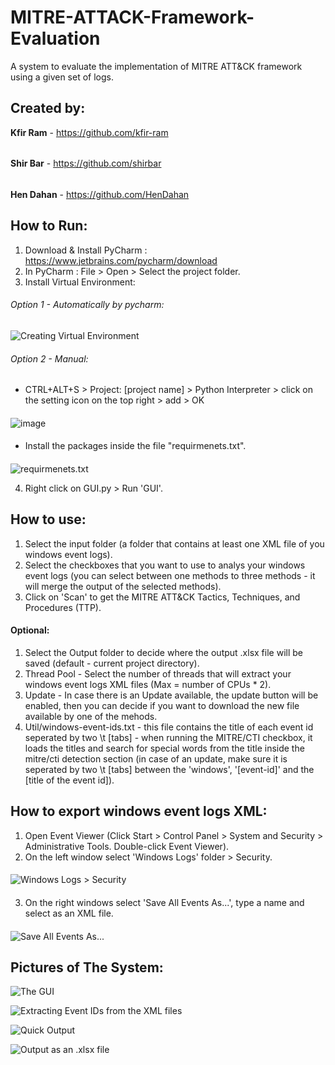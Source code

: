 # MITRE-ATTACK-Framework-Evaluation
A system to evaluate the implementation of MITRE ATT&amp;CK framework using a given set of logs.

## Created by:
**Kfir Ram** - https://github.com/kfir-ram
######
**Shir Bar** - https://github.com/shirbar
######
**Hen Dahan** - https://github.com/HenDahan

## How to Run:
1. Download & Install PyCharm : https://www.jetbrains.com/pycharm/download
2. In PyCharm : File > Open > Select the project folder.
3. Install Virtual Environment:
###### Option 1 - Automatically by pycharm: 
  ![Creating Virtual Environment](https://user-images.githubusercontent.com/45327886/124458349-866ba800-dd95-11eb-86dd-8c9265634410.png)
  
###### Option 2 - Manual:
  * CTRL+ALT+S > Project: [project name] > Python Interpreter > click on the setting icon on the top right > add > OK
  ####
  ![image](https://user-images.githubusercontent.com/45327886/124458680-efebb680-dd95-11eb-9a6c-e97fb2278cab.png)
  ####
  * Install the packages inside the file "requirmenets.txt".
  ####
  ![requirmenets.txt](https://user-images.githubusercontent.com/45327886/124458988-57096b00-dd96-11eb-9310-ea5eb4221ac2.png)

4. Right click on GUI.py > Run 'GUI'.

## How to use:
1. Select the input folder (a folder that contains at least one XML file of you windows event logs).
2. Select the checkboxes that you want to use to analys your windows event logs (you can select between one methods to three methods - it will merge the output of the selected methods).
3. Click on 'Scan' to get the MITRE ATT&amp;CK Tactics, Techniques, and Procedures (TTP).

#### Optional:
1. Select the Output folder to decide where the output .xlsx file will be saved (default - current project directory).
2. Thread Pool - Select the number of threads that will extract your windows event logs XML files (Max = number of CPUs * 2).
3. Update - In case there is an Update available, the update button will be enabled, then you can decide if you want to download the new file available by one of the mehods.
4. Util/windows-event-ids.txt - this file contains the title of each event id seperated by two \t [tabs] - when running the MITRE/CTI checkbox, it loads the titles and search for special words from the title inside the mitre/cti detection section (in case of an update, make sure it is seperated by two \t [tabs] between the 'windows', '[event-id]' and the [title of the event id]).


## How to export windows event logs XML:
1. Open Event Viewer (Click Start > Control Panel > System and Security > Administrative Tools. Double-click Event Viewer).
2. On the left window select 'Windows Logs' folder > Security.
####
![Windows Logs > Security](https://user-images.githubusercontent.com/45327886/124449335-07be3d00-dd8c-11eb-901b-56155c4d515c.png)
####
3. On the right windows select 'Save All Events As...', type a name and select as an XML file. 
####
![Save All Events As...](https://user-images.githubusercontent.com/45327886/124449242-ea896e80-dd8b-11eb-9d91-5a0b9a6ed44f.png)

####
####
####

## Pictures of The System:

![The GUI](https://user-images.githubusercontent.com/45327886/124459162-89b36380-dd96-11eb-8e0f-58a1a1fa6755.png)

![Extracting Event IDs from the XML files](https://user-images.githubusercontent.com/45327886/124459441-cb440e80-dd96-11eb-9880-53fab08df932.png)

![Quick Output](https://user-images.githubusercontent.com/45327886/124459543-e9117380-dd96-11eb-8235-b1f39930e73e.png)

![Output as an .xlsx file](https://user-images.githubusercontent.com/45327886/124459695-165e2180-dd97-11eb-9155-26c723d6aa5c.png)
